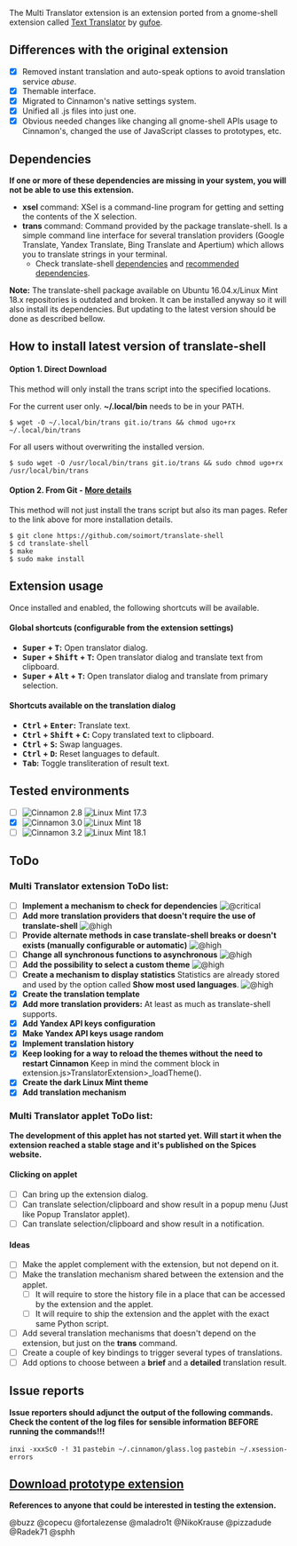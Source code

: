 The Multi Translator extension is an extension ported from a gnome-shell extension called [Text Translator](https://github.com/gufoe/text-translator) by [gufoe](https://github.com/gufoe).

## Differences with the original extension

* [x] Removed instant translation and auto-speak options to avoid translation service *abuse*.
* [x] Themable interface.
* [x] Migrated to Cinnamon's native settings system.
* [x] Unified all .js files into just one.
* [x] Obvious needed changes like changing all gnome-shell APIs usage to Cinnamon's, changed the use of JavaScript classes to prototypes, etc.

## Dependencies

**If one or more of these dependencies are missing in your system, you will not be able to use this extension.**

- **xsel** command: XSel is a command-line program for getting and setting the contents of the X selection.
- **trans** command: Command provided by the package translate-shell. Is a simple command line interface for several translation providers (Google Translate, Yandex Translate, Bing Translate and Apertium) which allows you to translate strings in your terminal.
    - Check translate-shell [dependencies](https://github.com/soimort/translate-shell#dependencies) and [recommended dependencies](https://github.com/soimort/translate-shell#recommended-dependencies).

**Note:** The translate-shell package available on Ubuntu 16.04.x/Linux Mint 18.x repositories is outdated and broken. It can be installed anyway so it will also install its dependencies. But updating to the latest version should be done as described bellow.

## How to install latest version of translate-shell

#### Option 1. Direct Download

This method will only install the trans script into the specified locations.

For the current user only. **~/.local/bin** needs to be in your PATH.
```shell
$ wget -O ~/.local/bin/trans git.io/trans && chmod ugo+rx ~/.local/bin/trans
```

For all users without overwriting the installed version.
```shell
$ sudo wget -O /usr/local/bin/trans git.io/trans && sudo chmod ugo+rx /usr/local/bin/trans
```

#### Option 2. From Git - [More details](https://github.com/soimort/translate-shell/blob/develop/README.md#option-3-from-git-recommended-for-seasoned-hackers)

This method will not just install the trans script but also its man pages. Refer to the link above for more installation details.

```shell
$ git clone https://github.com/soimort/translate-shell
$ cd translate-shell
$ make
$ sudo make install
```

## Extension usage

Once installed and enabled, the following shortcuts will be available.

#### Global shortcuts (configurable from the extension settings)

- **<kbd>Super</kbd> + <kbd>T</kbd>:** Open translator dialog.
- **<kbd>Super</kbd> + <kbd>Shift</kbd> + <kbd>T</kbd>:** Open translator dialog and translate text from clipboard.
- **<kbd>Super</kbd> + <kbd>Alt</kbd> + <kbd>T</kbd>:** Open translator dialog and translate from primary selection.

#### Shortcuts available on the translation dialog

- **<kbd>Ctrl</kbd> + <kbd>Enter</kbd>:** Translate text.
- **<kbd>Ctrl</kbd> + <kbd>Shift</kbd> + <kbd>C</kbd>:** Copy translated text to clipboard.
- **<kbd>Ctrl</kbd> + <kbd>S</kbd>:** Swap languages.
- **<kbd>Ctrl</kbd> + <kbd>D</kbd>:** Reset languages to default.
- **<kbd>Tab</kbd>:** Toggle transliteration of result text.

## Tested environments

* [ ] ![Cinnamon 2.8](https://odyseus.github.io/CinnamonTools/lib/badges/cinn-2.8.svg) ![Linux Mint 17.3](https://odyseus.github.io/CinnamonTools/lib/badges/lm-17.3.svg)
* [x] ![Cinnamon 3.0](https://odyseus.github.io/CinnamonTools/lib/badges/cinn-3.0.svg) ![Linux Mint 18](https://odyseus.github.io/CinnamonTools/lib/badges/lm-18.svg)
* [ ] ![Cinnamon 3.2](https://odyseus.github.io/CinnamonTools/lib/badges/cinn-3.2.svg) ![Linux Mint 18.1](https://odyseus.github.io/CinnamonTools/lib/badges/lm-18.1.svg)

## ToDo

### Multi Translator extension ToDo list:

* [ ] **Implement a mechanism to check for dependencies** ![@critical](https://img.shields.io/badge/Priority-Critical-red.svg)
* [ ] **Add more translation providers that doesn't require the use of translate-shell** ![@high](https://img.shields.io/badge/Priority-High-red.svg)
* [ ] **Provide alternate methods in case translate-shell breaks or doesn't exists (manually configurable or automatic)** ![@high](https://img.shields.io/badge/Priority-High-red.svg)
* [ ] **Change all synchronous functions to asynchronous** ![@high](https://img.shields.io/badge/Priority-High-red.svg)
* [ ] **Add the possibility to select a custom theme** ![@high](https://img.shields.io/badge/Priority-High-red.svg)
* [ ] **Create a mechanism to display statistics** Statistics are already stored and used by the option called **Show most used languages**. ![@high](https://img.shields.io/badge/Priority-High-red.svg)
* [x] **Create the translation template**
* [x] **Add more translation providers:** At least as much as translate-shell supports.
* [x] **Add Yandex API keys configuration**
* [x] **Make Yandex API keys usage random**
* [x] **Implement translation history**
* [x] **Keep looking for a way to reload the themes without the need to restart Cinnamon** Keep in mind the comment block in extension.js>TranslatorExtension>_loadTheme().
* [x] **Create the dark Linux Mint theme**
* [x] **Add translation mechanism**

### Multi Translator applet ToDo list:

**The development of this applet has not started yet. Will start it when the extension reached a stable stage and it's published on the Spices website.**

#### Clicking on applet
   * [ ] Can bring up the extension dialog.
   * [ ] Can translate selection/clipboard and show result in a popup menu (Just like Popup Translator applet).
   * [ ] Can translate selection/clipboard and show result in a notification.

#### Ideas
* [ ] Make the applet complement with the extension, but not depend on it.
* [ ] Make the translation mechanism shared between the extension and the applet.
  * [ ] It will require to store the history file in a place that can be accessed by the extension and the applet.
  * [ ] It will require to ship the extension and the applet with the exact same Python script.
* [ ] Add several translation mechanisms that doesn't depend on the extension, but just on the **trans** command.
* [ ] Create a couple of key bindings to trigger several types of translations.
* [ ] Add options to choose between a **brief** and a **detailed** translation result.

## Issue reports

**Issue reporters should adjunct the output of the following commands.**
**Check the content of the log files for sensible information BEFORE running the commands!!!**

`inxi -xxxSc0 -! 31`
`pastebin ~/.cinnamon/glass.log`
`pastebin ~/.xsession-errors`

## [Download prototype extension](https://odyseus.github.io/CinnamonTools/pkg/0dyseus@MultiTranslatorExtension.tar.gz)

**References to anyone that could be interested in testing the extension.**

@buzz @copecu @fortalezense @maladro1t @NikoKrause @pizzadude @Radek71 @sphh
